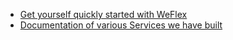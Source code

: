 - [Get yourself quickly started with WeFlex](./Getting-Started.md)
- [Documentation of various Services we have built](./service/)
